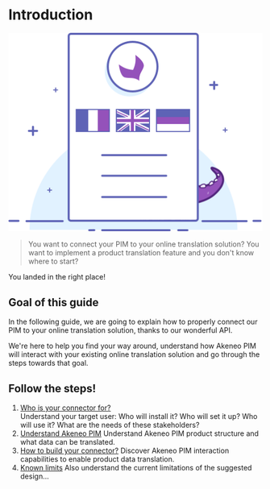 # Introduction
![Asset family illustration](../../img/illustrations/illus--Translatedproduct.svg)

> You want to connect your PIM to your online translation solution?
> You want to implement a product translation feature and you don't know where to start?

You landed in the right place!

## Goal of this guide

In the following guide, we are going to explain how to properly connect our PIM to your online translation solution, thanks to our wonderful API.

We're here to help you find your way around, understand how Akeneo PIM will interact with your existing online translation solution and go through the steps towards that goal.

## Follow the steps!

1. [Who is your connector for?](step1-who-is-your-connector-for.html)  
Understand your target user: Who will install it? Who will set it up? Who will use it? What are the needs of these stakeholders?
2. [Understand Akeneo PIM](step2-understand-akeneo-pim.html)
Understand Akeneo PIM product structure and what data can be translated.
3. [How to build your connector?](step3-how-to-build-your-connector.html)
Discover Akeneo PIM interaction capabilities to enable product data translation.
4. [Known limits](step4-known-limits.html)
Also understand the current limitations of the suggested design...
